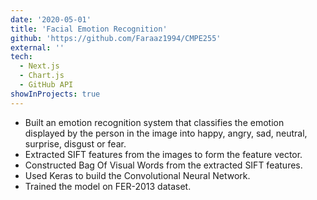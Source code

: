 ```yaml
---
date: '2020-05-01'
title: 'Facial Emotion Recognition'
github: 'https://github.com/Faraaz1994/CMPE255'
external: ''
tech:
  - Next.js
  - Chart.js
  - GitHub API
showInProjects: true
---
```


-	Built an emotion recognition system that classifies the emotion displayed by the person in the
image into happy, angry, sad, neutral, surprise, disgust or fear.
-	Extracted SIFT features from the images to form the feature vector.
-	Constructed Bag Of Visual Words from the extracted SIFT features.
-	Used Keras to build the Convolutional Neural Network.
-	Trained the model on FER-2013 dataset.
